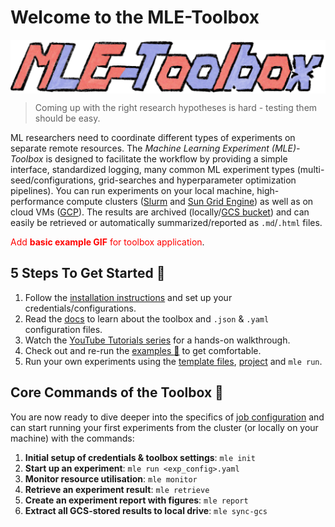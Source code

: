 # Welcome to the MLE-Toolbox

<a href="thumbnails/mle_thumbnail.png"><img src="thumbnails/mle_thumbnail.png" width=900 align="center" /></a>

> Coming up with the right research hypotheses is hard - testing them should be easy.

ML researchers need to coordinate different types of experiments on separate remote resources. The *Machine Learning Experiment (MLE)-Toolbox* is designed to facilitate the workflow by providing a simple interface, standardized logging, many common ML experiment types (multi-seed/configurations, grid-searches and hyperparameter optimization pipelines). You can run experiments on your local machine, high-performance compute clusters ([Slurm](https://slurm.schedmd.com/overview.html) and [Sun Grid Engine](http://bioinformatics.mdc-berlin.de/intro2UnixandSGE/sun_grid_engine_for_beginners/README.html)) as well as on cloud VMs ([GCP](https://cloud.google.com/gcp/)). The results are archived (locally/[GCS bucket](https://cloud.google.com/products/storage/)) and can easily be retrieved or automatically summarized/reported as `.md`/`.html` files.


<span style="color:red">Add **basic example GIF** for toolbox application</span>.

## 5 Steps To Get Started :stew:

1. Follow the [installation instructions](setup/installation/) and set up your credentials/configurations.
2. Read the [docs](setup/infrastructure/) to learn about the toolbox and `.json` & `.yaml` configuration files.
3. Watch the [YouTube Tutorials series](setup/video_tutorials/) for a hands-on walkthrough.
4. Check out and re-run the [examples :page_facing_up:](https://github.com/RobertTLange/mle-toolbox/tree/main/examples) to get comfortable.
5. Run your own experiments using the [template files](https://github.com/RobertTLange/mle-toolbox/tree/main/templates), [project](https://github.com/RobertTLange/mle-project-template) and `mle run`.


## Core Commands of the Toolbox :seedling:

You are now ready to dive deeper into the specifics of [job configuration](setup/infrastructure/) and can start running your first experiments from the cluster (or locally on your machine) with the commands:

1. **Initial setup of credentials & toolbox settings**: `mle init`
2. **Start up an experiment**: `mle run <exp_config>.yaml`
3. **Monitor resource utilisation**: `mle monitor`
4. **Retrieve an experiment result**: `mle retrieve`
5. **Create an experiment report with figures**: `mle report`
6. **Extract all GCS-stored results to local drive**: `mle sync-gcs`
